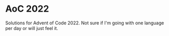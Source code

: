 # AoC 2022

Solutions for Advent of Code 2022. Not sure if I'm going with one language per
day or will just feel it.

